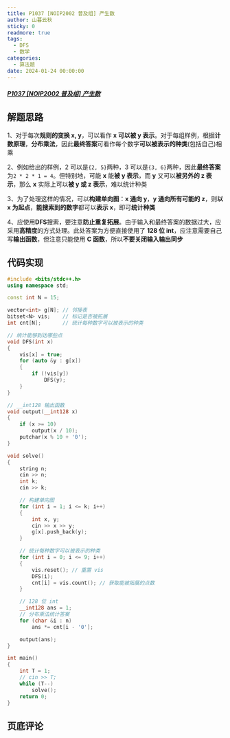```yaml
---
title: P1037 [NOIP2002 普及组] 产生数
author: 山暮云秋
sticky: 0
readmore: true
tags:
  - DFS
  - 数学
categories:
  - 算法题
date: 2024-01-24 00:00:00
---
```


##### [P1037 [NOIP2002 普及组] 产生数](https://www.luogu.com.cn/problem/P1037)

<!-- more -->

## 解题思路

1、对于每次**规则的变换 x, y**，可以看作 **x 可以被 y 表示**。对于每组样例，根据**计数原理**，**分布乘法**，因此**最终答案**可看作每个数字**可以被表示的种类**(包括自己)相乘  

2、例如给出的样例，2 可以是`{2, 5}`两种，3 可以是`{3, 6}`两种，因此**最终答案**为`2 * 2 * 1 = 4`。但特别地，可能 **x** 能**被 y 表示**，而 **y** 又可以**被另外的 z 表示**，那么 **x** 实际上可以**被 y 或 z 表示**，难以统计种类  

3、为了处理这样的情况，可以**构建单向图**：**x 通向 y**，**y 通向所有可能的 z**，则**以 x 为起点**，**能搜索到的数字**都可以**表示 x**，即可**统计种类**  

4、应使用**DFS**搜索，要注意**防止重复拓展**。由于输入和最终答案的数据过大，应采用**高精度**的方式处理。此处答案为方便直接使用了 **128 位 int**，应注意需要自己写**输出函数**，但注意只能使用 **C 函数**，所以**不要关闭输入输出同步**

## 代码实现

```cpp
#include <bits/stdc++.h>
using namespace std;

const int N = 15;

vector<int> g[N]; // 邻接表
bitset<N> vis;    // 标记是否被拓展
int cnt[N];       // 统计每种数字可以被表示的种类

// 统计能够到达哪些点
void DFS(int x)
{
    vis[x] = true;
    for (auto &y : g[x])
    {
        if (!vis[y])
            DFS(y);
    }
}

// __int128 输出函数
void output(__int128 x)
{
    if (x >= 10)
        output(x / 10);
    putchar(x % 10 + '0');
}

void solve()
{
    string n;
    cin >> n;
    int k;
    cin >> k;

    // 构建单向图
    for (int i = 1; i <= k; i++)
    {
        int x, y;
        cin >> x >> y;
        g[x].push_back(y);
    }

    // 统计每种数字可以被表示的种类
    for (int i = 0; i <= 9; i++)
    {
        vis.reset(); // 重置 vis
        DFS(i);
        cnt[i] = vis.count(); // 获取能被拓展的点数
    }

    // 128 位 int
    __int128 ans = 1;
    // 分布乘法统计答案
    for (char &i : n)
        ans *= cnt[i - '0'];

    output(ans);
}

int main()
{
    int T = 1;
    // cin >> T;
    while (T--)
        solve();
    return 0;
}
```

## 页底评论

